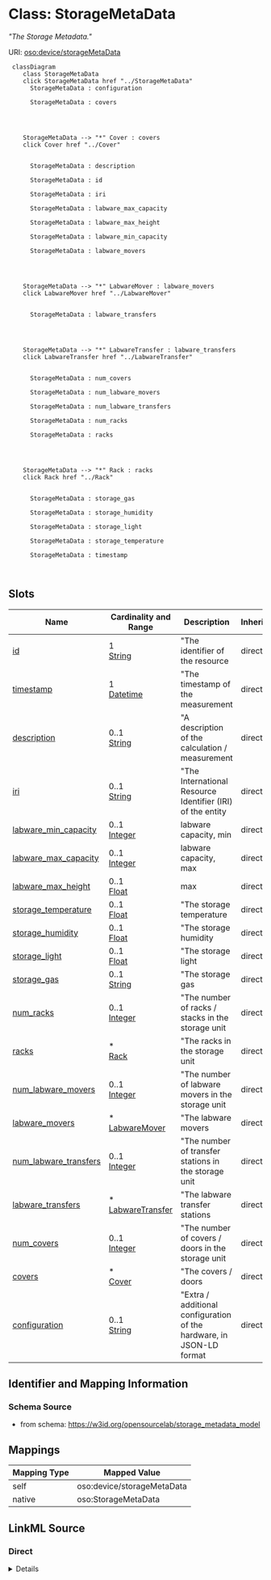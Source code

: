 

# Class: StorageMetaData


_"The Storage Metadata."_





URI: [oso:device/storageMetaData](http://w3id.org/oso/device/storageMetaData)






```mermaid
 classDiagram
    class StorageMetaData
    click StorageMetaData href "../StorageMetaData"
      StorageMetaData : configuration
        
      StorageMetaData : covers
        
          
    
    
    StorageMetaData --> "*" Cover : covers
    click Cover href "../Cover"

        
      StorageMetaData : description
        
      StorageMetaData : id
        
      StorageMetaData : iri
        
      StorageMetaData : labware_max_capacity
        
      StorageMetaData : labware_max_height
        
      StorageMetaData : labware_min_capacity
        
      StorageMetaData : labware_movers
        
          
    
    
    StorageMetaData --> "*" LabwareMover : labware_movers
    click LabwareMover href "../LabwareMover"

        
      StorageMetaData : labware_transfers
        
          
    
    
    StorageMetaData --> "*" LabwareTransfer : labware_transfers
    click LabwareTransfer href "../LabwareTransfer"

        
      StorageMetaData : num_covers
        
      StorageMetaData : num_labware_movers
        
      StorageMetaData : num_labware_transfers
        
      StorageMetaData : num_racks
        
      StorageMetaData : racks
        
          
    
    
    StorageMetaData --> "*" Rack : racks
    click Rack href "../Rack"

        
      StorageMetaData : storage_gas
        
      StorageMetaData : storage_humidity
        
      StorageMetaData : storage_light
        
      StorageMetaData : storage_temperature
        
      StorageMetaData : timestamp
        
      
```




<!-- no inheritance hierarchy -->


## Slots

| Name | Cardinality and Range | Description | Inheritance |
| ---  | --- | --- | --- |
| [id](id.md) | 1 <br/> [String](String.md) | "The identifier of the resource | direct |
| [timestamp](timestamp.md) | 1 <br/> [Datetime](Datetime.md) | "The timestamp of the measurement | direct |
| [description](description.md) | 0..1 <br/> [String](String.md) | "A description of the calculation / measurement | direct |
| [iri](iri.md) | 0..1 <br/> [String](String.md) | "The International Resource Identifier (IRI) of the entity | direct |
| [labware_min_capacity](labware_min_capacity.md) | 0..1 <br/> [Integer](Integer.md) | labware capacity, min | direct |
| [labware_max_capacity](labware_max_capacity.md) | 0..1 <br/> [Integer](Integer.md) | labware capacity, max | direct |
| [labware_max_height](labware_max_height.md) | 0..1 <br/> [Float](Float.md) | max | direct |
| [storage_temperature](storage_temperature.md) | 0..1 <br/> [Float](Float.md) | "The storage temperature | direct |
| [storage_humidity](storage_humidity.md) | 0..1 <br/> [Float](Float.md) | "The storage humidity | direct |
| [storage_light](storage_light.md) | 0..1 <br/> [Float](Float.md) | "The storage light | direct |
| [storage_gas](storage_gas.md) | 0..1 <br/> [String](String.md) | "The storage gas | direct |
| [num_racks](num_racks.md) | 0..1 <br/> [Integer](Integer.md) | "The number of racks / stacks in the storage unit | direct |
| [racks](racks.md) | * <br/> [Rack](Rack.md) | "The racks in the storage unit | direct |
| [num_labware_movers](num_labware_movers.md) | 0..1 <br/> [Integer](Integer.md) | "The number of labware movers in the storage unit | direct |
| [labware_movers](labware_movers.md) | * <br/> [LabwareMover](LabwareMover.md) | "The labware movers | direct |
| [num_labware_transfers](num_labware_transfers.md) | 0..1 <br/> [Integer](Integer.md) | "The number of transfer stations in the storage unit | direct |
| [labware_transfers](labware_transfers.md) | * <br/> [LabwareTransfer](LabwareTransfer.md) | "The labware transfer stations | direct |
| [num_covers](num_covers.md) | 0..1 <br/> [Integer](Integer.md) | "The number of covers / doors in the storage unit | direct |
| [covers](covers.md) | * <br/> [Cover](Cover.md) | "The covers / doors | direct |
| [configuration](configuration.md) | 0..1 <br/> [String](String.md) | "Extra / additional configuration of the hardware, in JSON-LD format | direct |









## Identifier and Mapping Information







### Schema Source


* from schema: https://w3id.org/opensourcelab/storage_metadata_model




## Mappings

| Mapping Type | Mapped Value |
| ---  | ---  |
| self | oso:device/storageMetaData |
| native | oso:StorageMetaData |







## LinkML Source

<!-- TODO: investigate https://stackoverflow.com/questions/37606292/how-to-create-tabbed-code-blocks-in-mkdocs-or-sphinx -->

### Direct

<details>
```yaml
name: StorageMetaData
description: '"The Storage Metadata."'
from_schema: https://w3id.org/opensourcelab/storage_metadata_model
slots:
- id
- timestamp
- description
- iri
- labware_min_capacity
- labware_max_capacity
- labware_max_height
- storage_temperature
- storage_humidity
- storage_light
- storage_gas
- num_racks
- racks
- num_labware_movers
- labware_movers
- num_labware_transfers
- labware_transfers
- num_covers
- covers
- configuration
class_uri: oso:device/storageMetaData

```
</details>

### Induced

<details>
```yaml
name: StorageMetaData
description: '"The Storage Metadata."'
from_schema: https://w3id.org/opensourcelab/storage_metadata_model
attributes:
  id:
    name: id
    description: '"The identifier of the resource."'
    from_schema: https://w3id.org/opensourcelab/storage_metadata_model
    rank: 1000
    slot_uri: http://purl.org/dc/terms/identifier
    identifier: true
    alias: id
    owner: StorageMetaData
    domain_of:
    - StorageMetaData
    - LabwarePosition
    - LabwareTransfer
    - Cover
    - LabwareMover
    - Rack
    range: string
    required: true
  timestamp:
    name: timestamp
    description: '"The timestamp of the measurement."'
    from_schema: https://w3id.org/opensourcelab/storage_metadata_model
    rank: 1000
    slot_uri: http://purl.org/dc/terms/date
    alias: timestamp
    owner: StorageMetaData
    domain_of:
    - StorageMetaData
    - LabwarePosition
    - LabwareTransfer
    - Cover
    - LabwareMover
    - Rack
    range: datetime
    required: true
  description:
    name: description
    description: '"A description of the calculation / measurement."'
    from_schema: https://w3id.org/opensourcelab/storage_metadata_model
    rank: 1000
    slot_uri: http://purl.org/dc/terms/description
    alias: description
    owner: StorageMetaData
    domain_of:
    - StorageMetaData
    - LabwarePosition
    - LabwareTransfer
    - LabwareMover
    - Rack
    range: string
    required: false
  iri:
    name: iri
    description: '"The International Resource Identifier (IRI) of the entity."'
    from_schema: https://w3id.org/opensourcelab/storage_metadata_model
    rank: 1000
    slot_uri: oso:entity/IRI
    alias: iri
    owner: StorageMetaData
    domain_of:
    - StorageMetaData
    range: string
    required: false
  labware_min_capacity:
    name: labware_min_capacity
    description: labware capacity, min. number of labware, some centrifuges need at
      least 2 labware, e.g. for balancing
    from_schema: https://w3id.org/opensourcelab/storage_metadata_model
    rank: 1000
    slot_uri: oso:device/labware_min_capacity
    alias: labware_min_capacity
    owner: StorageMetaData
    domain_of:
    - StorageMetaData
    - Rack
    range: integer
    required: false
  labware_max_capacity:
    name: labware_max_capacity
    description: labware capacity, max. number of labware
    from_schema: https://w3id.org/opensourcelab/storage_metadata_model
    rank: 1000
    slot_uri: oso:device/labware_max_capacity
    alias: labware_max_capacity
    owner: StorageMetaData
    domain_of:
    - StorageMetaData
    - Rack
    range: integer
    required: false
  labware_max_height:
    name: labware_max_height
    description: max. labware height in m
    from_schema: https://w3id.org/opensourcelab/storage_metadata_model
    rank: 1000
    slot_uri: oso:device/labware_max_height
    alias: labware_max_height
    owner: StorageMetaData
    domain_of:
    - StorageMetaData
    - LabwarePosition
    - Rack
    range: float
    required: false
  storage_temperature:
    name: storage_temperature
    description: '"The storage temperature."'
    from_schema: https://w3id.org/opensourcelab/storage_metadata_model
    rank: 1000
    slot_uri: oso:device/storageTemperature
    alias: storage_temperature
    owner: StorageMetaData
    domain_of:
    - StorageMetaData
    range: float
    required: false
    unit:
      ucum_code: K
      has_quantity_kind: OM:Temperature
  storage_humidity:
    name: storage_humidity
    description: '"The storage humidity."'
    from_schema: https://w3id.org/opensourcelab/storage_metadata_model
    rank: 1000
    slot_uri: oso:device/storageHumidity
    alias: storage_humidity
    owner: StorageMetaData
    domain_of:
    - StorageMetaData
    range: float
    required: false
    unit:
      has_quantity_kind: OM:RelativeHumidity
  storage_light:
    name: storage_light
    description: '"The storage light."'
    from_schema: https://w3id.org/opensourcelab/storage_metadata_model
    rank: 1000
    slot_uri: oso:device/storageLight
    alias: storage_light
    owner: StorageMetaData
    domain_of:
    - StorageMetaData
    range: float
    required: false
    unit:
      ucum_code: lx
      has_quantity_kind: OM:LuminousIntensity
  storage_gas:
    name: storage_gas
    description: '"The storage gas."'
    from_schema: https://w3id.org/opensourcelab/storage_metadata_model
    rank: 1000
    slot_uri: oso:device/storageGas
    alias: storage_gas
    owner: StorageMetaData
    domain_of:
    - StorageMetaData
    range: string
    required: false
  num_racks:
    name: num_racks
    description: '"The number of racks / stacks in the storage unit."'
    from_schema: https://w3id.org/opensourcelab/storage_metadata_model
    rank: 1000
    slot_uri: oso:device/numRacks
    alias: num_racks
    owner: StorageMetaData
    domain_of:
    - StorageMetaData
    range: integer
    required: false
  racks:
    name: racks
    description: '"The racks in the storage unit."'
    from_schema: https://w3id.org/opensourcelab/storage_metadata_model
    rank: 1000
    slot_uri: oso:device/racks
    alias: racks
    owner: StorageMetaData
    domain_of:
    - StorageMetaData
    range: Rack
    required: false
    multivalued: true
  num_labware_movers:
    name: num_labware_movers
    description: '"The number of labware movers in the storage unit."'
    from_schema: https://w3id.org/opensourcelab/storage_metadata_model
    rank: 1000
    slot_uri: oso:device/numLabwareMovers
    alias: num_labware_movers
    owner: StorageMetaData
    domain_of:
    - StorageMetaData
    range: integer
    required: false
  labware_movers:
    name: labware_movers
    description: '"The labware movers."'
    from_schema: https://w3id.org/opensourcelab/storage_metadata_model
    rank: 1000
    slot_uri: oso:device/labwareMovers
    alias: labware_movers
    owner: StorageMetaData
    domain_of:
    - StorageMetaData
    range: LabwareMover
    required: false
    multivalued: true
  num_labware_transfers:
    name: num_labware_transfers
    description: '"The number of transfer stations in the storage unit."'
    from_schema: https://w3id.org/opensourcelab/storage_metadata_model
    rank: 1000
    slot_uri: oso:device/numTransferStations
    alias: num_labware_transfers
    owner: StorageMetaData
    domain_of:
    - StorageMetaData
    range: integer
    required: false
  labware_transfers:
    name: labware_transfers
    description: '"The labware transfer stations."'
    from_schema: https://w3id.org/opensourcelab/storage_metadata_model
    rank: 1000
    slot_uri: oso:device/labwareTransfers
    alias: labware_transfers
    owner: StorageMetaData
    domain_of:
    - StorageMetaData
    range: LabwareTransfer
    required: false
    multivalued: true
  num_covers:
    name: num_covers
    description: '"The number of covers / doors in the storage unit."'
    from_schema: https://w3id.org/opensourcelab/storage_metadata_model
    rank: 1000
    slot_uri: oso:device/numCovers
    alias: num_covers
    owner: StorageMetaData
    domain_of:
    - StorageMetaData
    range: integer
    required: false
  covers:
    name: covers
    description: '"The covers / doors."'
    from_schema: https://w3id.org/opensourcelab/storage_metadata_model
    rank: 1000
    slot_uri: oso:device/covers
    alias: covers
    owner: StorageMetaData
    domain_of:
    - StorageMetaData
    range: Cover
    required: false
    multivalued: true
  configuration:
    name: configuration
    description: '"Extra / additional configuration of the hardware, in JSON-LD format."'
    from_schema: https://w3id.org/opensourcelab/storage_metadata_model
    rank: 1000
    slot_uri: oso:device/configuration
    alias: configuration
    owner: StorageMetaData
    domain_of:
    - StorageMetaData
    - LabwarePosition
    - LabwareTransfer
    - Cover
    - LabwareMover
    - Rack
    range: string
    required: false
class_uri: oso:device/storageMetaData

```
</details>
